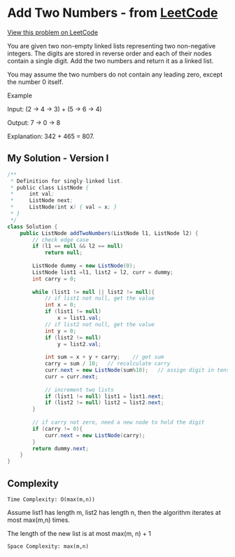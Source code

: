 # Add Two Numbers - from [LeetCode](https://leetcode.com)
[View this problem on LeetCode](https://leetcode.com/problems/add-two-numbers/description/)

You are given two non-empty linked lists representing two non-negative integers. The digits are stored in reverse order and each of their nodes contain a single digit. Add the two numbers and return it as a linked list.

You may assume the two numbers do not contain any leading zero, except the number 0 itself.

Example

Input: (2 -> 4 -> 3) + (5 -> 6 -> 4)

Output: 7 -> 0 -> 8

Explanation: 342 + 465 = 807.

## My Solution - Version I
```java
/**
 * Definition for singly-linked list.
 * public class ListNode {
 *     int val;
 *     ListNode next;
 *     ListNode(int x) { val = x; }
 * }
 */
class Solution {
    public ListNode addTwoNumbers(ListNode l1, ListNode l2) {
        // check edge case
        if (l1 == null && l2 == null)
            return null;
        
        ListNode dummy = new ListNode(0);
        ListNode list1 =l1, list2 = l2, curr = dummy;
        int carry = 0;
        
        while (list1 != null || list2 != null){
            // if list1 not null, get the value
            int x = 0;
            if (list1 != null)
                x = list1.val;
            // if list2 not null, get the value
            int y = 0;
            if (list2 != null)
                y = list2.val;
            
            int sum = x + y + carry;    // get sum
            carry = sum / 10;   // recalculate carry
            curr.next = new ListNode(sum%10);   // assign digit in tens place
            curr = curr.next;
            
            // increment two lists
            if (list1 != null) list1 = list1.next;
            if (list2 != null) list2 = list2.next;
        }
        
        // if carry not zero, need a new node to hold the digit
        if (carry != 0){
            curr.next = new ListNode(carry);
        }
        return dummy.next;
    }
}
```

## Complexity
`Time Complexity: O(max(m,n))`

Assume list1 has length m, list2 has length n, then the algorithm iterates at most max(m,n) times.

The length of the new list is at most max(m, n) + 1

`Space Complexity: max(m,n)`